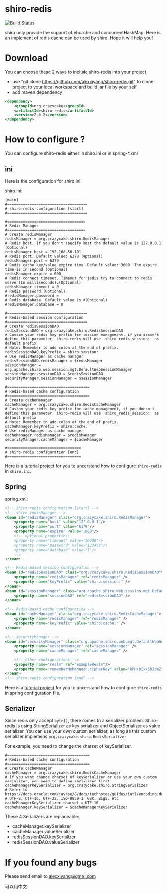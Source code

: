 shiro-redis
=============

[![Build Status](https://travis-ci.org/alexxiyang/shiro-redis.svg?branch=master)](https://travis-ci.org/alexxiyang/shiro-redis)


shiro only provide the support of ehcache and concurrentHashMap. Here is an implement of redis cache can be used by shiro. Hope it will help you!

# Download

You can choose these 2 ways to include shiro-redis into your project
* use "git clone https://github.com/alexxiyang/shiro-redis.git" to clone project to your local workspace and build jar file by your self
* add maven dependency 

```xml
<dependency>
    <groupId>org.crazycake</groupId>
    <artifactId>shiro-redis</artifactId>
    <version>2.6.2</version>
</dependency>
```

# How to configure ?

You can configure shiro-redis either in shiro.ini or in spring-*.xml

## ini
Here is the configuration for shiro.ini.

shiro.ini:

```properties
[main]
#====================================
# shiro-redis configuration [start]
#====================================

#===================================
# Redis Manager
#===================================
# Create redisManager
redisManager = org.crazycake.shiro.RedisManager
# Redis host. If you don't specify host the default value is 127.0.0.1 (Optional)
redisManager.host = 192.168.56.101
# Redis port. Default value: 6379 (Optional)
redisManager.port = 6379
# Redis cache key/value expire time. Default value: 3600 .The expire time is in second (Optional)
redisManager.expire = 600
# Redis connect timeout. Timeout for jedis try to connect to redis server(In milliseconds).(Optional)
redisManager.timeout = 0
# Redis password.(Optional)
#redisManager.password =
# Redis database. Default value is 0(Optional)
#redisManager.database = 0

#====================================
# Redis-based session configuration
#====================================
# Create redisSessionDAO
redisSessionDAO = org.crazycake.shiro.RedisSessionDAO
# Custom your redis key prefix for session management, if you doesn't define this parameter, shiro-redis will use 'shiro_redis_session:' as default prefix
# Note: Remember to add colon at the end of prefix.
redisSessionDAO.keyPrefix = shiro:session:
# Use redisManager as cache manager
redisSessionDAO.redisManager = $redisManager
sessionManager = org.apache.shiro.web.session.mgt.DefaultWebSessionManager
sessionManager.sessionDAO = $redisSessionDAO
securityManager.sessionManager = $sessionManager

#=====================================
# Redis-based cache configuration
#=====================================
# Create cacheManager
cacheManager = org.crazycake.shiro.RedisCacheManager
# Custom your redis key prefix for cache management, if you doesn't define this parameter, shiro-redis will use 'shiro_redis_session:' as default prefix
# Note: Remember to add colon at the end of prefix.
cacheManager.keyPrefix = shiro:cache:
# Use redisManager as cache manager
cacheManager.redisManager = $redisManager
securityManager.cacheManager = $cacheManager

#=================================
# shiro-redis configuration [end]
#=================================
```
Here is a [tutorial project](https://github.com/alexxiyang/shiro-redis-tutorial) for you to understand how to configure `shiro-redis` in `shiro.ini`.

## Spring

spring.xml:
```xml
<!-- shiro-redis configuration [start] -->
<!-- shiro redisManager -->
<bean id="redisManager" class="org.crazycake.shiro.RedisManager">
    <property name="host" value="127.0.0.1"/>
    <property name="port" value="6379"/>
    <property name="expire" value="1800"/>
    <!-- optional properties:
    <property name="timeout" value="10000"/>
    <property name="password" value="123456"/>
    <property name="database" value="1"/>
    -->
</bean>

<!-- Redis-based session configuration -->
<bean id="redisSessionDAO" class="org.crazycake.shiro.RedisSessionDAO">
    <property name="redisManager" ref="redisManager" />
    <property name="keyPrefix" value="shiro:session:" />
</bean>
<bean id="sessionManager" class="org.apache.shiro.web.session.mgt.DefaultWebSessionManager">
    <property name="sessionDAO" ref="redisSessionDAO" />
</bean>

<!-- Redis-based cache configuration -->
<bean id="cacheManager" class="org.crazycake.shiro.RedisCacheManager">
    <property name="redisManager" ref="redisManager" />
    <property name="keyPrefix" value="shiro:cache:" />
</bean>

<!-- securityManager -->
<bean id="securityManager" class="org.apache.shiro.web.mgt.DefaultWebSecurityManager">
    <property name="sessionManager" ref="sessionManager" />
    <property name="cacheManager" ref="cacheManager" />

    <!-- other configurations -->
    <property name="realm" ref="exampleRealm"/>
    <property name="rememberMeManager.cipherKey" value="kPH+bIxk5D2deZiIxcaaaA==" />
</bean>
<!-- shiro-redis configuration [end] -->
```
Here is a [tutorial project](https://github.com/alexxiyang/shiro-redis-spring-tutorial) for you to understand how to configure `shiro-redis` in spring configuration file.

## Serializer
Since redis only accept `byte[]`, there comes to a serializer problem.
Shiro-redis is using StringSerializer as key serializer and ObjectSerializer as value serializer.
You can use your own custom serializer, as long as this custom serializer implemens `org.crazycake.shiro.RedisSerializer`

For example, you need to change the charset of keySerializer.
```properties
#=====================================
# Redis-based cache configuration
#=====================================
# Create cacheManager
cacheManager = org.crazycake.shiro.RedisCacheManager
# If you want change charset of keySerializer or use your own custom serializer, you need to define serializer first
cacheManagerKeySerializer = org.crazycake.shiro.StringSerializer
# Refer to https://docs.oracle.com/javase/8/docs/technotes/guides/intl/encoding.doc.html
# UTF-8, UTF-16, UTF-32, ISO-8859-1, GBK, Big5, etc
cacheManagerKeySerializer.charset = UTF-16
cacheManager.keySerializer = $cacheManagerKeySerializer
```

These 4 Serializers are replaceable:
- cacheManager.keySerializer
- cacheManager.valueSerializer
- redisSessionDAO.keySerializer
- redisSessionDAO.valueSerializer


# If you found any bugs

Please send email to alexxiyang@gmail.com

可以用中文
